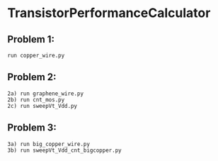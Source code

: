 # TransistorPerformanceCalculator
## Problem 1: 
	run copper_wire.py
## Problem 2: 
	2a) run graphene_wire.py
	2b) run cnt_mos.py
	2c) run sweepVt_Vdd.py
## Problem 3:
	3a) run big_copper_wire.py
	3b) run sweepVt_Vdd_cnt_bigcopper.py
